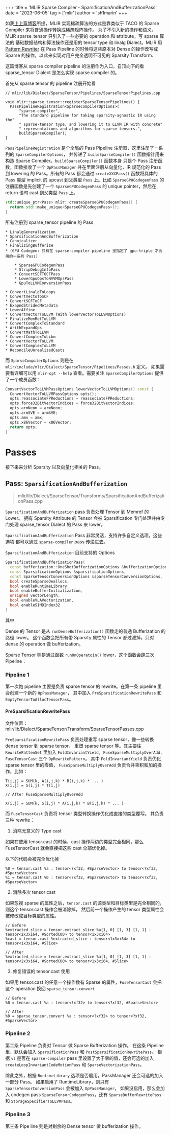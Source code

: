 +++
title = 'MLIR Sparse Compiler - SparsificationAndBufferizationPass'
date = '2023-06-05'
tag = ['mlir']
author = 'sh1marin'
+++

如我[上上篇博客](../sparsity/compiler.md)所提，MLIR 实现稀疏算法的方式是靠类似于 TACO 的 Sparse Compiler 来将普通操作转换成稀疏矩阵操作。
为了不引入新的操作和语义，MLIR sparse_tensor 只引入了一些必要的 operation 和 attribute，写 sparse 算法的
基础数据结构和算法操作还是用的 tensor type 和 linalg Dialect。MLIR 用 [Pattern Rewriter](https://mlir.llvm.org/docs/PatternRewriter/)
在 Pass Pipeline 的时候将这些原本对 Dense 的操作改写成 Sparse 的操作，以此来实现对用户完全透明不可见的 Sparsity Transform.

这篇博客从 sparse compiler pipeline 的注册作为入口，自顶向下的看 sparse_tensor Dialect 是怎么实现 sparse compiler 的。

首先从 sparse tensor 的 pipeline 注册开始看

```mlir
// mlir/lib/Dialect/SparseTensor/Pipelines/SparseTensorPipelines.cpp

void mlir::sparse_tensor::registerSparseTensorPipelines() {
  PassPipelineRegistration<SparseCompilerOptions>(
      "sparse-compiler",
      "The standard pipeline for taking sparsity-agnostic IR using the"
      " sparse-tensor type, and lowering it to LLVM IR with concrete"
      " representations and algorithms for sparse tensors.",
      buildSparseCompiler);
}
```

`PassPipelineRegistration` 是个全局的 Pass Pipeline 注册器，这里注册了一系列的 `SparseCompilerOptions`，
并传递了 `buildSparseCompiler()` 函数指针用来构造 Sparse Compiler。`buildSparseCompiler()` 函数本身
只是个 Pass 注册函数，函数接收了一个 `OpPassManager` 并在里面注册从向量化，IR 规范化的 Pass
到 lowering 的 Pass。所有的 Pass 都会通过 `createXXXPass()` 函数将具体的 Pass 类型 implicit 的 upcast
到父类型 `Pass` 上。比如 `SparseGPUCodegenPass` 的注册函数是先创建了一个 `SparseGPUCodegenPass` 的
unique pointer，然后在 return 语句 cast 到父类型 `Pass` 上。

```c++
std::unique_ptr<Pass> mlir::createSparseGPUCodegenPass() {
  return std::make_unique<SparseGPUCodegenPass>();
}
```

所有注册到 sparse_tensor pipeline 的 Pass

```text
* LinalgGeneralization
* SparsificationAndBufferization
* Canoicalizer
* FinalizingBufferize
* (GPU Codegen: 只有在 sparse-compiler pipeline 里指定了 gpu-triple 才会用的一系列 Pass)

    * SparseGPUCodegenPass
    * StripDebugInfoPass
    * ConvertSCFTOCFPass
    * LowerGpuOpsToNVVMOpsPass
    * GpuToLLVMConversionPass

* ConvertLinalgToLoops
* ConvertVectoToSCF
* ConvertSCFToCF
* ExapndStridedMetadata
* LowerAffine
* ConvertVectorToLLVM (With lowerVectorToLLVMOptions)
* FinalizeMemRefToLLVM
* ConvertComplexToStandard
* ArithExpandOps
* ConvertMathToLLVM
* ConvertComplexToLibm
* ConvertVectorToLLVM
* ConvertComplexToLLVM
* ReconcileUnrealizedCasts
```

而 `SparseCompilerOptions` 则是在 `mlir/include/mlir/Dialect/SparseTensor/Pipelines/Passes.h` 定义。
如果需要看详细可以用 `mlir-opt --help` 查看。需要关注 `SparseCompilerOptions` 提供了一个成员函数：

```c++
ConvertVectorToLLVMPassOptions lowerVectorToLLVMOptions() const {
  ConvertVectorToLLVMPassOptions opts{};
  opts.reassociateFPReductions = reassociateFPReductions;
  opts.force32BitVectorIndices = force32BitVectorIndices;
  opts.armNeon = armNeon;
  opts.armSVE = armSVE;
  opts.amx = amx;
  opts.x86Vector = x86Vector;
  return opts;
}
```

# Passes

接下来来分析 Sparsity 以及向量化相关的 Pass。

## Pass: `SparsificationAndBufferization`

> mlir/lib/Dialect/SparseTensor/Transforms/SparsificationAndBufferizationPass.cpp

`SparsificationAndBufferization` pass 负责处理 Tensor 到 Memref 的 Lower。
拥有 Sparsity Attribute 的 Tensor 会被 Sparsification 专门处理并由专门处理
sparse_tensor Dialect 的 Pass 来 lower。

`SparsificationAndBufferization` Pass 非常灵活，支持许多自定义选项。这些选项
都可以通过 `sparse-compiler` pass 传递进去。

`SparsificationAndBufferization` 目前支持的 Options

```c++
SparsificationAndBufferizationPass(
  const bufferization::OneShotBufferizationOptions &bufferizationOptions,
  const SparsificationOptions &sparsificationOptions,
  const SparseTensorConversionOptions &sparseTensorConversionOptions,
  bool createSparseDeallocs,
  bool enableRuntimeLibrary,
  bool enableBufferInitialization,
  unsigned vectorLength,
  bool enableVLAVectorization,
  bool enableSIMDIndex32
)
```

其中

Dense 的 Tensor 是从 `runDenseBufferization()` 函数走的普通 Bufferization 的
路径 lower。 这个函数会把所有带 Sparsity 属性的 Tensor 都过滤掉，只对 dense 的
operation 做 bufferization。

Sparse Tensor 则是通过函数 `runOnOperatoin()` lower，这个函数会跑三次 Pipeline：

### Pipeline 1

第一次跑 pipeline 主要是负责 sparse tensor 的 rewrite。在第一条 pipeline 里会创建一个新的 `OpPassManager`，
其中加入 `PreSparsificationRewritePass` 和 `EmptyTensorToAllocTensorPass`。

#### PreSparsificationRewritePass

文件位置：mlir/lib/Dialect/SparseTensor/Transform/SparseTensorPasses.cpp

`PreSparsificationRewritePass` 负责处理重写 sparse tensor，像一些转换 dense tensor 到 sparse tensor，
重塑 sparse tensor 等。其主要往 `RewritePattenSet` 里加入
`FoldInvariantYield, FuseSparseMultiplyOverAdd, FuseTensorCast` 三个 `OpRewritePattern`。
其中 `FoldInvariantYield` 负责优化 sparse tensor 里的零值，
`FuseSparseMultiplyOverAdd` 负责合并乘积和加的操作，比如：

```text
T(i,j) = SUM(k, A(i,j,k) * B(i,j,k) * ... )
X(i,j) = S(i,j) * T(i,j)

// After FuseSparseMultiplyOverAdd

X(i,j) = SUM(k, S(i,j) * A(i,j,k) * B(i,j,k) * ... )
```

而 `FuseTensorCast` 负责将 tensor 类型转换操作优化成直接的类型覆写。
其负责三种 rewrite：

1. 消除无意义的 Type cast

如果在使用 tensor.cast 的时候，cast 操作两边的类型完全相同，那么 FuseTensorCast 就会直接把这些 cast
全部优化掉。

以下的代码会被完全优化掉

```mlir
%0 = tensor.cast %a : tensor<?xf32, #SparseVector> to tensor<?xf32, #SparseVector>
%1 = tensor.cast %0 : tensor<?xf32, #SparseVector> to tensor<?xf32, #SparseVector>
```

2. 消除多次 tensor cast

如果忽视 sparse 的属性之后，`tensor.cast` 的源类型和目标类型是完全相同的，则这个 tensor.cast 操作会被消除掉，
然后前一个操作产生的 tensor 类型属性会被修改成目标类型的属性。

```mlir
// Before
%extracted_slice = tensor.extract_slice %a[1, 0] [1, 3] [1, 1] : tensor<2x3xi64, #SortedCOO> to tensor<1x3xi64>
%cast = tensor.cast %extracted_slice : tensor<1x3xi64> to tensor<1x3xi64, #Slice>

// After
%extracted_slice = tensor.extract_slice %a[1, 0] [1, 3] [1, 1] : tensor<2x3xi64, #SortedCOO> to tensor<1x3xi64, #Slice>
```

3. 修复错误的 tensor.cast 使用

如果用 tensor.cast 的任意一个操作数有 Sparse 的属性，`FuseTensorCast` 会把这个 operation 换回
`sparse_tensor.convert`

```mlir
// Before
%0 = tensor.cast %a : tensor<?xf32> to tensor<?xf32, #SparseVector>

// After
%0 = sparse_tensor.convert %a : tensor<?xf32> to tensor<?xf32, #SparseVector>
```

### Pipeline 2

第二条 Pipeline 负责对 Tensor 做 Sparse Bufferization 操作。
在这条 Pipeline 里，默认会加入 `SparsificationPass` 和 `PostSparsificationRewritePass`。
根据 `vl` 是否在 `sparse-compiler` pass 里设置了大于零的值，还会可选的加入 `createLoopInvariantCodeMotionPass`
和 `SparseVectorizationPass`。

除此之外，根据 `RuntimeLibrary` 选项是否启用，PassManager 还会可选的加入一部分 Pass。
如果启用了 RuntimeLibrary，则只有 `SparseTensorConversionPass` 会被加入 `OpPassManager`，
如果没启用，那么会加入 codegen pass `SparseTensorCodegenPass`，还有 `SparseBufferRewritePass`
和 `StorageSpecifierToLLVMPass`。

### Pipeline 3

第三条 Pipe line 则是对剩余的 Dense tensor 做 bufferization 操作。
